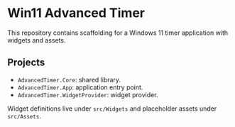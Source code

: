 # Win11 Advanced Timer

This repository contains scaffolding for a Windows 11 timer application with widgets and assets.

## Projects

- `AdvancedTimer.Core`: shared library.
- `AdvancedTimer.App`: application entry point.
- `AdvancedTimer.WidgetProvider`: widget provider.

Widget definitions live under `src/Widgets` and placeholder assets under `src/Assets`.
